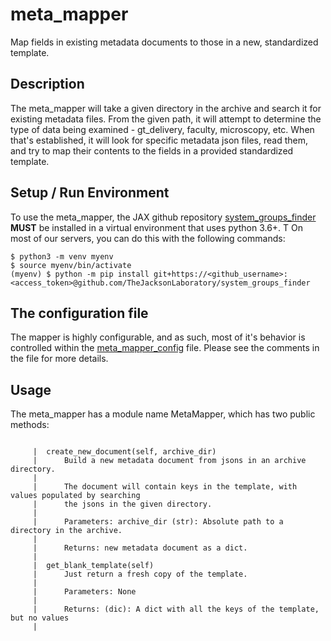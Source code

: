 # meta_mapper
Map fields in existing metadata documents to those in a new, standardized template.

## Description
The meta_mapper will take a given directory in the archive and search it for existing metadata files. From the given path, it will attempt to determine the type of data being examined - gt_delivery, faculty, microscopy, etc. When that's established, it will look for specific metadata json files, read them, and try to map their contents to the fields in a provided standardized template. 

## Setup / Run Environment

To use the meta_mapper, the JAX github repository [system_groups_finder](https://github.com/TheJacksonLaboratory/system_groups_finder) **MUST** be installed in a virtual environment that uses python 3.6+. T On most of our servers, you can do this with the following commands:
```
$ python3 -m venv myenv
$ source myenv/bin/activate
(myenv) $ python -m pip install git+https://<github_username>:<access_token>@github.com/TheJacksonLaboratory/system_groups_finder
```


## The configuration file

The mapper is highly configurable, and as such, most of it's behavior is controlled within the [meta_mapper_config](https://github.com/TheJacksonLaboratory/meta_mapper/blob/master/meta_mapper/meta_mapper_config.cfg) file. Please see the comments in the file for more details.


## Usage
The meta_mapper has a module name MetaMapper, which has two public methods: 
```

     |  create_new_document(self, archive_dir)
     |      Build a new metadata document from jsons in an archive directory.
     |
     |      The document will contain keys in the template, with values populated by searching
     |      the jsons in the given directory.
     |
     |      Parameters: archive_dir (str): Absolute path to a directory in the archive.
     |
     |      Returns: new metadata document as a dict.
     |
     |  get_blank_template(self)
     |      Just return a fresh copy of the template.
     |
     |      Parameters: None
     |
     |      Returns: (dic): A dict with all the keys of the template, but no values
     |
```
